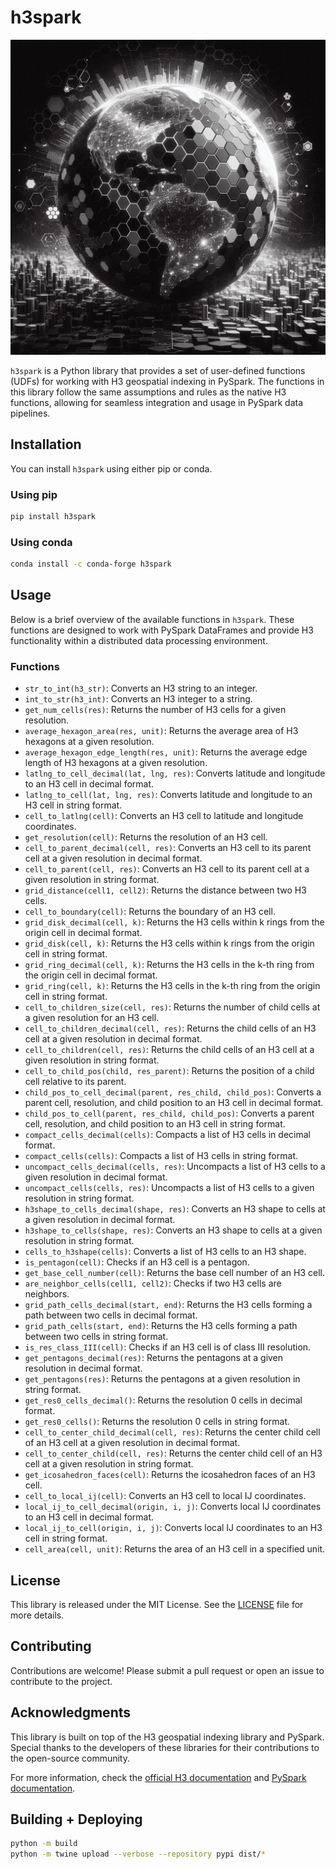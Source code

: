 # h3spark

![Tile the world in hexes](images/big_geo.jpeg "Tile the world in hexes")

`h3spark` is a Python library that provides a set of user-defined functions (UDFs) for working with H3 geospatial indexing in PySpark. The functions in this library follow the same assumptions and rules as the native H3 functions, allowing for seamless integration and usage in PySpark data pipelines.

## Installation

You can install `h3spark` using either pip or conda.

### Using pip
```bash
pip install h3spark
```

### Using conda
```bash
conda install -c conda-forge h3spark
```

## Usage

Below is a brief overview of the available functions in `h3spark`. These functions are designed to work with PySpark DataFrames and provide H3 functionality within a distributed data processing environment.

### Functions

- `str_to_int(h3_str)`: Converts an H3 string to an integer.
- `int_to_str(h3_int)`: Converts an H3 integer to a string.
- `get_num_cells(res)`: Returns the number of H3 cells for a given resolution.
- `average_hexagon_area(res, unit)`: Returns the average area of H3 hexagons at a given resolution.
- `average_hexagon_edge_length(res, unit)`: Returns the average edge length of H3 hexagons at a given resolution.
- `latlng_to_cell_decimal(lat, lng, res)`: Converts latitude and longitude to an H3 cell in decimal format.
- `latlng_to_cell(lat, lng, res)`: Converts latitude and longitude to an H3 cell in string format.
- `cell_to_latlng(cell)`: Converts an H3 cell to latitude and longitude coordinates.
- `get_resolution(cell)`: Returns the resolution of an H3 cell.
- `cell_to_parent_decimal(cell, res)`: Converts an H3 cell to its parent cell at a given resolution in decimal format.
- `cell_to_parent(cell, res)`: Converts an H3 cell to its parent cell at a given resolution in string format.
- `grid_distance(cell1, cell2)`: Returns the distance between two H3 cells.
- `cell_to_boundary(cell)`: Returns the boundary of an H3 cell.
- `grid_disk_decimal(cell, k)`: Returns the H3 cells within k rings from the origin cell in decimal format.
- `grid_disk(cell, k)`: Returns the H3 cells within k rings from the origin cell in string format.
- `grid_ring_decimal(cell, k)`: Returns the H3 cells in the k-th ring from the origin cell in decimal format.
- `grid_ring(cell, k)`: Returns the H3 cells in the k-th ring from the origin cell in string format.
- `cell_to_children_size(cell, res)`: Returns the number of child cells at a given resolution for an H3 cell.
- `cell_to_children_decimal(cell, res)`: Returns the child cells of an H3 cell at a given resolution in decimal format.
- `cell_to_children(cell, res)`: Returns the child cells of an H3 cell at a given resolution in string format.
- `cell_to_child_pos(child, res_parent)`: Returns the position of a child cell relative to its parent.
- `child_pos_to_cell_decimal(parent, res_child, child_pos)`: Converts a parent cell, resolution, and child position to an H3 cell in decimal format.
- `child_pos_to_cell(parent, res_child, child_pos)`: Converts a parent cell, resolution, and child position to an H3 cell in string format.
- `compact_cells_decimal(cells)`: Compacts a list of H3 cells in decimal format.
- `compact_cells(cells)`: Compacts a list of H3 cells in string format.
- `uncompact_cells_decimal(cells, res)`: Uncompacts a list of H3 cells to a given resolution in decimal format.
- `uncompact_cells(cells, res)`: Uncompacts a list of H3 cells to a given resolution in string format.
- `h3shape_to_cells_decimal(shape, res)`: Converts an H3 shape to cells at a given resolution in decimal format.
- `h3shape_to_cells(shape, res)`: Converts an H3 shape to cells at a given resolution in string format.
- `cells_to_h3shape(cells)`: Converts a list of H3 cells to an H3 shape.
- `is_pentagon(cell)`: Checks if an H3 cell is a pentagon.
- `get_base_cell_number(cell)`: Returns the base cell number of an H3 cell.
- `are_neighbor_cells(cell1, cell2)`: Checks if two H3 cells are neighbors.
- `grid_path_cells_decimal(start, end)`: Returns the H3 cells forming a path between two cells in decimal format.
- `grid_path_cells(start, end)`: Returns the H3 cells forming a path between two cells in string format.
- `is_res_class_III(cell)`: Checks if an H3 cell is of class III resolution.
- `get_pentagons_decimal(res)`: Returns the pentagons at a given resolution in decimal format.
- `get_pentagons(res)`: Returns the pentagons at a given resolution in string format.
- `get_res0_cells_decimal()`: Returns the resolution 0 cells in decimal format.
- `get_res0_cells()`: Returns the resolution 0 cells in string format.
- `cell_to_center_child_decimal(cell, res)`: Returns the center child cell of an H3 cell at a given resolution in decimal format.
- `cell_to_center_child(cell, res)`: Returns the center child cell of an H3 cell at a given resolution in string format.
- `get_icosahedron_faces(cell)`: Returns the icosahedron faces of an H3 cell.
- `cell_to_local_ij(cell)`: Converts an H3 cell to local IJ coordinates.
- `local_ij_to_cell_decimal(origin, i, j)`: Converts local IJ coordinates to an H3 cell in decimal format.
- `local_ij_to_cell(origin, i, j)`: Converts local IJ coordinates to an H3 cell in string format.
- `cell_area(cell, unit)`: Returns the area of an H3 cell in a specified unit.

## License

This library is released under the MIT License. See the [LICENSE](LICENSE) file for more details.

## Contributing

Contributions are welcome! Please submit a pull request or open an issue to contribute to the project.

## Acknowledgments

This library is built on top of the H3 geospatial indexing library and PySpark. Special thanks to the developers of these libraries for their contributions to the open-source community.

For more information, check the [official H3 documentation](https://h3geo.org/docs/) and [PySpark documentation](https://spark.apache.org/docs/latest/api/python/index.html).

## Building + Deploying

```sh
python -m build
python -m twine upload --verbose --repository pypi dist/*
```